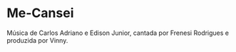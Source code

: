 # Me-Cansei
Música de Carlos Adriano e Edison Junior, cantada por Frenesi Rodrigues e produzida por Vinny.
